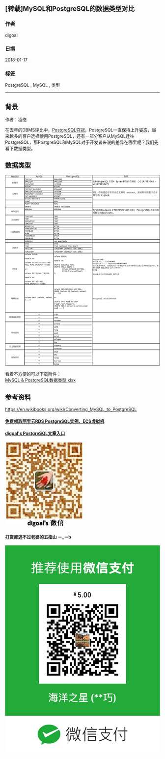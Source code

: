 ## [转载]MySQL和PostgreSQL的数据类型对比   
                           
### 作者                           
digoal                           
                           
### 日期                           
2018-01-17                          
                           
### 标签                           
PostgreSQL , MySQL , 类型    
                           
----                           
                           
## 背景         
作者：凌络   
   
在去年的DBMS评比中，[PostgreSQL夺冠](https://mp.weixin.qq.com/s/Shs5kiQ6vM7gj7KAXCNelA)，PostgreSQL一直保持上升姿态，越来越多的客户选择使用PostgreSQL，还有一部分客户从MySQL迁往PostgreSQL，那PostgreSQL和MySQL对于开发者来说的差异在哪里呢？我们先看下数据类型。   
   
## 数据类型   
![pic](20180117_01_pic_001.png)   
   
看着不方便的可以下载附件：   
[MySQL & PostgreSQL数据类型.xlsx](20180117_01_doc_001.xlsx)   
   
## 参考资料   
https://en.wikibooks.org/wiki/Converting_MySQL_to_PostgreSQL   
  
  
  
  
  
  
  
  
  
  
  
  
  
#### [免费领取阿里云RDS PostgreSQL实例、ECS虚拟机](https://free.aliyun.com/ "57258f76c37864c6e6d23383d05714ea")
  
  
#### [digoal's PostgreSQL文章入口](https://github.com/digoal/blog/blob/master/README.md "22709685feb7cab07d30f30387f0a9ae")
  
  
![digoal's weixin](../pic/digoal_weixin.jpg "f7ad92eeba24523fd47a6e1a0e691b59")
  
  
  
  
  
  
#### 打赏都逃不过老婆的五指山 －_－b  
![wife's weixin ds](../pic/wife_weixin_ds.jpg "acd5cce1a143ef1d6931b1956457bc9f")
  

